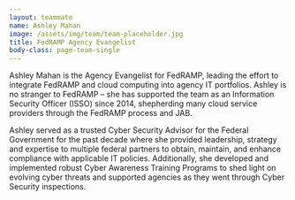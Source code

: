 ```yaml
---
layout: teammate
name: Ashley Mahan
image: /assets/img/team/team-placeholder.jpg
title: FedRAMP Agency Evangelist
body-class: page-team-single
---
```

Ashley Mahan is the Agency Evangelist for FedRAMP, leading the effort to integrate FedRAMP and cloud computing into agency IT portfolios. Ashley is no stranger to FedRAMP – she has supported the team as an Information Security Officer (ISSO) since 2014, shepherding many cloud service providers through the FedRAMP process and JAB.

Ashley served as a trusted Cyber Security Advisor for the Federal Government for the past decade where she provided leadership, strategy and expertise to multiple federal partners to obtain, maintain, and enhance compliance with applicable IT policies. Additionally, she developed and implemented robust Cyber Awareness Training Programs to shed light on evolving cyber threats and supported agencies as they went through Cyber Security inspections.
